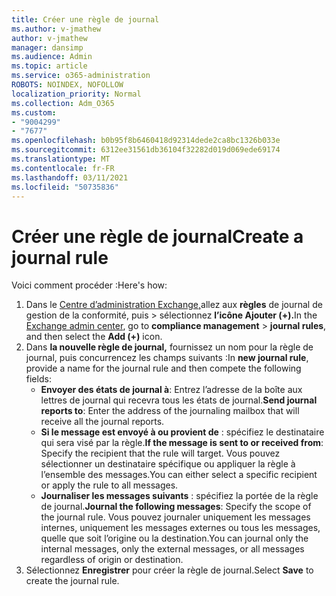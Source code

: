 ```yaml
---
title: Créer une règle de journal
ms.author: v-jmathew
author: v-jmathew
manager: dansimp
ms.audience: Admin
ms.topic: article
ms.service: o365-administration
ROBOTS: NOINDEX, NOFOLLOW
localization_priority: Normal
ms.collection: Adm_O365
ms.custom:
- "9004299"
- "7677"
ms.openlocfilehash: b0b95f8b6460418d92314dede2ca8bc1326b033e
ms.sourcegitcommit: 6312ee31561db36104f32282d019d069ede69174
ms.translationtype: MT
ms.contentlocale: fr-FR
ms.lasthandoff: 03/11/2021
ms.locfileid: "50735836"
---
```

# <a name="create-a-journal-rule"></a><span data-ttu-id="bfc0a-102">Créer une règle de journal</span><span class="sxs-lookup"><span data-stu-id="bfc0a-102">Create a journal rule</span></span>

<span data-ttu-id="bfc0a-103">Voici comment procéder :</span><span class="sxs-lookup"><span data-stu-id="bfc0a-103">Here's how:</span></span>

1. <span data-ttu-id="bfc0a-104">Dans le [Centre d’administration Exchange,](https://go.microsoft.com/fwlink/p/?linkid=2059104)allez aux **règles** de journal de gestion de la conformité, puis  >  sélectionnez **l’icône Ajouter (+).**</span><span class="sxs-lookup"><span data-stu-id="bfc0a-104">In the [Exchange admin center](https://go.microsoft.com/fwlink/p/?linkid=2059104), go to **compliance management** > **journal rules**, and then select the **Add (+)** icon.</span></span>
2. <span data-ttu-id="bfc0a-105">Dans **la nouvelle règle de journal,** fournissez un nom pour la règle de journal, puis concurrencez les champs suivants :</span><span class="sxs-lookup"><span data-stu-id="bfc0a-105">In **new journal rule**, provide a name for the journal rule and then compete the following fields:</span></span>  
    - <span data-ttu-id="bfc0a-106">**Envoyer des états de journal à**: Entrez l’adresse de la boîte aux lettres de journal qui recevra tous les états de journal.</span><span class="sxs-lookup"><span data-stu-id="bfc0a-106">**Send journal reports to**: Enter the address of the journaling mailbox that will receive all the journal reports.</span></span>  
    - <span data-ttu-id="bfc0a-107">**Si le message est envoyé à ou provient de** : spécifiez le destinataire qui sera visé par la règle.</span><span class="sxs-lookup"><span data-stu-id="bfc0a-107">**If the message is sent to or received from**: Specify the recipient that the rule will target.</span></span> <span data-ttu-id="bfc0a-108">Vous pouvez sélectionner un destinataire spécifique ou appliquer la règle à l’ensemble des messages.</span><span class="sxs-lookup"><span data-stu-id="bfc0a-108">You can either select a specific recipient or apply the rule to all messages.</span></span>  
    - <span data-ttu-id="bfc0a-109">**Journaliser les messages suivants** : spécifiez la portée de la règle de journal.</span><span class="sxs-lookup"><span data-stu-id="bfc0a-109">**Journal the following messages**: Specify the scope of the journal rule.</span></span> <span data-ttu-id="bfc0a-110">Vous pouvez journaler uniquement les messages internes, uniquement les messages externes ou tous les messages, quelle que soit l’origine ou la destination.</span><span class="sxs-lookup"><span data-stu-id="bfc0a-110">You can journal only the internal messages, only the external messages, or all messages regardless of origin or destination.</span></span>
3. <span data-ttu-id="bfc0a-111">Sélectionnez **Enregistrer** pour créer la règle de journal.</span><span class="sxs-lookup"><span data-stu-id="bfc0a-111">Select **Save** to create the journal rule.</span></span>
